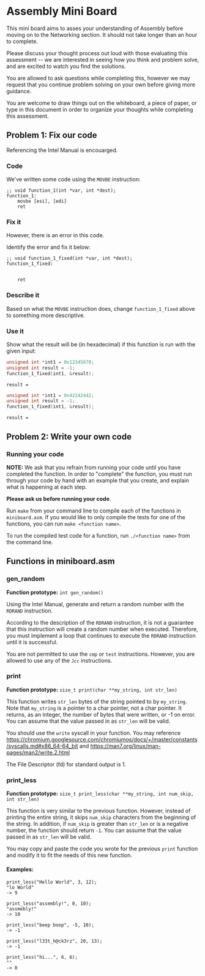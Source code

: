 # Assembly Mini Board

This mini board aims to asses your understanding of Assembly before moving on to the Networking section.
It should not take longer than an hour to complete.

Please discuss your thought process out loud with those evaluating this assessment -- we are interested in seeing how you think and problem solve, and are excited to watch you find the solutions.

You are allowed to ask questions while completing this, however we may request that you continue problem solving on your own before giving more guidance.

You are welcome to draw things out on the whiteboard, a piece of paper, or type in this document in order to organize your thoughts while completing this assessment.

## Problem 1: Fix our code
Referencing the Intel Manual is encouarged.

### Code
We've written some code using the `MOVBE` instruction:
``` assembly
;; void function_1(int *var, int *dest);
function_1:
    movbe [esi], [edi]
    ret
```

### Fix it
However, there is an error in this code.

Identify the error and fix it below:
``` assembly
;; void function_1_fixed(int *var, int *dest);
function_1_fixed:


    ret
```

### Describe it
Based on what the `MOVBE` instruction does, change `function_1_fixed` above to something more descriptive.

### Use it
Show what the result will be (in hexadecimal) if this function is run with the given input:

``` C
unsigned int *int1 = 0x12345678;
unsigned int result = -1;
function_1_fixed(int1, &result);
```
`result = `

``` C
unsigned int *int1 = 0x42242442;
unsigned int result = -1;
function_1_fixed(int1, &result);
```
`result = `

## Problem 2: Write your own code

### Running your code

**NOTE:** We ask that you refrain from running your code until you have completed the function. 
In order to "complete" the function, you must run through your code by hand with an example that you create, and explain what is happening at each step.

**Please ask us before running your code**.


Run `make` from your command line to compile each of the functions in `miniboard.asm`. 
If you would like to only compile the tests for one of the functions, you can run `make <function name>`.

To run the compiled test code for a function, run `./<function name>` from the command line.

## Functions in miniboard.asm

### gen_random
**Function prototype:** `int gen_random()`

Using the Intel Manual, generate and return a random number with the `RDRAND` instruction.

According to the description of the `RDRAND` instruction, it is not a guarantee that this instruction will create a random number when executed. 
Therefore, you must implement a loop that continues to execute the `RDRAND` instruction until it is successful.

You are not permitted to use the `cmp` or `test` instructions. 
However, you are allowed to use any of the `J`*`cc`* instructions.

### print
**Function prototype:** `size_t print(char **my_string, int str_len)`

This function writes `str_len` bytes of the string pointed to by `my_string`. Note that `my_string` is a pointer to a char pointer, not a char pointer.
It returns, as an integer, the number of bytes that were written, or -1 on error. 
You can assume that the value passed in as `str_len` will be valid.

You should use the `write` syscall in your function. 
You may reference 
https://chromium.googlesource.com/chromiumos/docs/+/master/constants/syscalls.md#x86_64-64_bit and 
https://man7.org/linux/man-pages/man2/write.2.html

The File Descriptor (fd) for standard output is 1.

### print_less
**Function prototype:** `size_t print_less(char **my_string, int num_skip, int str_len)`

This function is very similar to the previous function. However, instead of printing the entire string, it skips `num_skip` characters from the beginning of the string.
In addition, if `num_skip` is greater than `str_len` or is a negative number, the function should return `-1`.
You can assume that the value passed in as `str_len` will be valid.

You may copy and paste the code you wrote for the previous `print` function and modify it to fit the needs of this new function.

#### Examples:
```
print_less("Hello World", 3, 12);
"lo World"
-> 9
```
```
print_less("assembly!", 0, 10);
"assmebly!"
-> 10
```
```
print_less("beep boop", -5, 10);
-> -1
```
```
print_less("l33t_h@ck3rz", 20, 13);
-> -1
```
```
print_less("hi...", 6, 6);
""
-> 0
```

